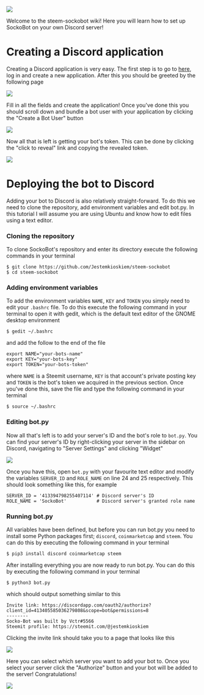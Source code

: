 ![](https://steemit-production-imageproxy-thumbnail.s3.amazonaws.com/U5dred14zXwb47ouJw2YJtYciEktt1K_1680x8400)

Welcome to the steem-sockobot wiki! Here you will learn how to set up SockoBot on your own Discord server!

# Creating a Discord application

Creating a Discord application is very easy. The first step is to go to [here](https://discordapp.com/developers/applications/me), log in and create a new application. After this you should be greeted by the following page

![](https://i.imgur.com/gqxeDbV.png)

Fill in all the fields and create the application! Once you've done this you should scroll down and bundle a bot user with your application by clicking the "Create a Bot User" button

![](https://i.imgur.com/ZsiNbO4.png)

Now all that is left is getting your bot's token. This can be done by clicking the "click to reveal" link and copying the revealed token.

![](https://i.imgur.com/5lCQ3cR.png)

# Deploying the bot to Discord

Adding your bot to Discord is also relatively straight-forward. To do this we need to clone the repository, add environment variables and edit bot.py. In this tutorial I will assume you are using Ubuntu and know how to edit files using a text editor.

### Cloning the repository

To clone SockoBot's repository and enter its directory execute the following commands in your terminal

```
$ git clone https://github.com/Jestemkioskiem/steem-sockobot
$ cd steem-sockobot
```

### Adding environment variables

To add the environment variables `NAME`, `KEY` and `TOKEN` you simply need to edit your `.bashrc` file. To do this execute the following command in your terminal to open it with gedit, which is the default text editor of the GNOME desktop environment

```
$ gedit ~/.bashrc
```
and add the follow to the end of the file

```
export NAME="your-bots-name"
export KEY="your-bots-key"
export TOKEN="your-bots-token"
```
where `NAME` is a Steemit username, `KEY` is that account's private posting key and `TOKEN` is the bot's token we acquired in the previous section. Once you've done this, save the file and type the following command in your terminal

```
$ source ~/.bashrc
```

### Editing bot.py

Now all that's left is to add your server's ID and the bot's role to `bot.py`. You can find your server's ID by right-clicking your server in the sidebar on Discord, navigating to "Server Settings" and clicking "Widget"

![](https://i.imgur.com/5KVFzXp.png)

Once you have this, open `bot.py` with your favourite text editor and modify the variables `SERVER_ID` and `ROLE_NAME` on line 24 and 25 respectively. This should look something like this, for example

```
SERVER_ID = '413394798255407114' # Discord server's ID
ROLE_NAME = 'SockoBot'           # Discord server's granted role name
```

### Running bot.py

All variables have been defined, but before you can run bot.py you need to install some Python packages first; `discord`, `coinmarketcap` and `steem`. You can do this by executing the following command in your terminal

```
$ pip3 install discord coinmarketcap steem
```

After installing everything you are now ready to run bot.py. You can do this by executing the following command in your terminal

```
$ python3 bot.py
```

which should output something similar to this

```
Invite link: https://discordapp.com/oauth2/authorize?client_id=413405585036279808&scope=bot&permissions=8
--------
Socko-Bot was built by Vctr#5566
Steemit profile: https://steemit.com/@jestemkioskiem
```

Clicking the invite link should take you to a page that looks like this

![](https://i.imgur.com/bG20fLv.png)

Here you can select which server you want to add your bot to. Once you select your server click the "Authorize" button and your bot will be added to the server! Congratulations!

![](https://i.imgur.com/nxtetc9.png)
